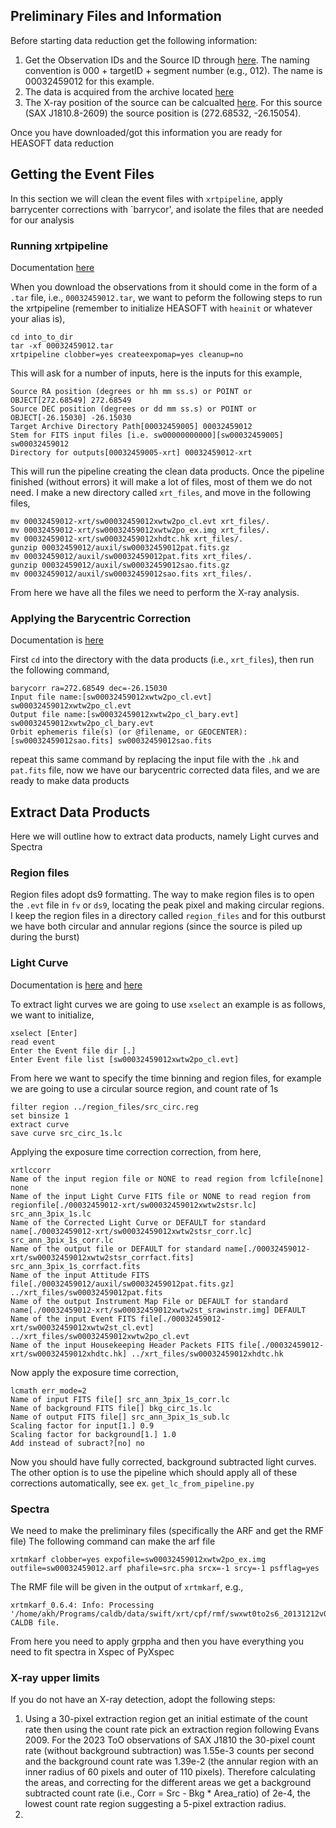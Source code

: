 ## Preliminary Files and Information 

Before starting data reduction get the following information:
1. Get the Observation IDs and the Source ID through [here](https://www.swift.psu.edu/operations/obsSchedule.php). The naming convention is 000 + targetID + segment number (e.g., 012). The name is 00032459012 for this example.
2. The data is acquired from the archive located [here](https://www.swift.ac.uk/swift_portal/)
3. The X-ray position of the source can be calcualted [here](https://www.swift.ac.uk/user_objects/). For this source (SAX J1810.8-2609) the source position is (272.68532, -26.15054).

Once you have downloaded/got this information you are ready for HEASOFT data reduction

## Getting the Event Files

In this section we will clean the event files with `xrtpipeline`, apply barrycenter corrections with `barrycor', and isolate the files that are needed for our analysis

### Running xrtpipeline

Documentation [here](https://www.swift.ac.uk/analysis/xrt/xrtpipeline.php)

When you download the observations from it should come in the form of a `.tar` file, i.e., `00032459012.tar`, we want to peform the following steps to run the xrtpipeline (remember to initialize HEASOFT with `heainit` or whatever your alias is),
```
cd into_to_dir
tar -xf 00032459012.tar
xrtpipeline clobber=yes createexpomap=yes cleanup=no
```
This will ask for a number of inputs, here is the inputs for this example,
```
Source RA position (degrees or hh mm ss.s) or POINT or OBJECT[272.68549] 272.68549
Source DEC position (degrees or dd mm ss.s) or POINT or OBJECT[-26.15030] -26.15030
Target Archive Directory Path[00032459005] 00032459012
Stem for FITS input files [i.e. sw00000000000][sw00032459005] sw00032459012
Directory for outputs[00032459005-xrt] 00032459012-xrt
```
This will run the pipeline creating the clean data products. Once the pipeline finished (without errors) it will make a lot of files, most of them we do not need. I make a new directory called `xrt_files`, and move in the following files, 
```
mv 00032459012-xrt/sw00032459012xwtw2po_cl.evt xrt_files/.
mv 00032459012-xrt/sw00032459012xwtw2po_ex.img xrt_files/.
mv 00032459012-xrt/sw00032459012xhdtc.hk xrt_files/.
gunzip 00032459012/auxil/sw00032459012pat.fits.gz
mv 00032459012/auxil/sw00032459012pat.fits xrt_files/.
gunzip 00032459012/auxil/sw00032459012sao.fits.gz
mv 00032459012/auxil/sw00032459012sao.fits xrt_files/.
```
From here we have all the files we need to perform the X-ray analysis.

### Applying the Barycentric Correction

Documentation is [here](https://www.swift.ac.uk/analysis/xrt/barycorr.php)

First `cd` into the directory with the data products (i.e., `xrt_files`), then run the following command,
```
barycorr ra=272.68549 dec=-26.15030
Input file name:[sw00032459012xwtw2po_cl.evt] sw00032459012xwtw2po_cl.evt 
Output file name:[sw00032459012xwtw2po_cl_bary.evt] sw00032459012xwtw2po_cl_bary.evt 
Orbit ephemeris file(s) (or @filename, or GEOCENTER):[sw00032459012sao.fits] sw00032459012sao.fits
```
repeat this same command by replacing the input file with the `.hk` and `pat.fits` file, now we have our barycentric corrected data files, and we are ready to make data products 

## Extract Data Products
Here we will outline how to extract data products, namely Light curves and Spectra

### Region files
Region files adopt ds9 formatting. The way to make region files is to open the `.evt` file in `fv` or `ds9`, locating the peak pixel and making circular regions. I keep the region files in a directory called `region_files` and for this outburst we have both circular and annular regions (since the source is piled up during the burst)

### Light Curve

Documentation is [here](https://www.swift.ac.uk/analysis/xrt/timing.php) and [here](https://www.swift.ac.uk/analysis/xrt/lccorr.php)

To extract light curves we are going to use `xselect` an example is as follows, we want to initialize, 
```
xselect [Enter]
read event
Enter the Event file dir [.]
Enter Event file list [sw00032459012xwtw2po_cl.evt]
```

From here we want to specify the time binning and region files, for example we are going to use a circular source region, and count rate of 1s
```
filter region ../region_files/src_circ.reg
set binsize 1
extract curve
save curve src_circ_1s.lc 
```

Applying the exposure time correction correction, from here,
```
xrtlccorr
Name of the input region file or NONE to read region from lcfile[none] none
Name of the input Light Curve FITS file or NONE to read region from regionfile[./00032459012-xrt/sw00032459012xwtw2stsr.lc] src_ann_3pix_1s.lc 
Name of the Corrected Light Curve or DEFAULT for standard name[./00032459012-xrt/sw00032459012xwtw2stsr_corr.lc] src_ann_3pix_1s_corr.lc 
Name of the output file or DEFAULT for standard name[./00032459012-xrt/sw00032459012xwtw2stsr_corrfact.fits] src_ann_3pix_1s_corrfact.fits    
Name of the input Attitude FITS file[./00032459012/auxil/sw00032459012pat.fits.gz] ../xrt_files/sw00032459012pat.fits 
Name of the output Instrument Map File or DEFAULT for standard name[./00032459012-xrt/sw00032459012xwtw2st_srawinstr.img] DEFAULT
Name of the input Event FITS file[./00032459012-xrt/sw00032459012xwtw2st_cl.evt] ../xrt_files/sw00032459012xwtw2po_cl.evt
Name of the input Housekeeping Header Packets FITS file[./00032459012-xrt/sw00032459012xhdtc.hk] ../xrt_files/sw00032459012xhdtc.hk 
```

Now apply the exposure time correction, 
```
lcmath err_mode=2
Name of input FITS file[] src_ann_3pix_1s_corr.lc 
Name of background FITS file[] bkg_circ_1s.lc 
Name of output FITS file[] src_ann_3pix_1s_sub.lc 
Scaling factor for input[1.] 0.9
Scaling factor for background[1.] 1.0
Add instead of subract?[no] no
```

Now you should have fully corrected, background subtracted light curves. The other option is to use the pipeline which should apply all of these corrections automatically, see ex. `get_lc_from_pipeline.py`

### Spectra
We need to make the preliminary files (specifically the ARF and get the RMF file) 
The following command can make the arf file
```
xrtmkarf clobber=yes expofile=sw00032459012xwtw2po_ex.img outfile=sw00032459012.arf phafile=src.pha srcx=-1 srcy=-1 psfflag=yes
```
The RMF file will be given in the output of  `xrtmkarf`, e.g., 
```
xrtmkarf_0.6.4: Info: Processing '/home/akh/Programs/caldb/data/swift/xrt/cpf/rmf/swxwt0to2s6_20131212v015.rmf' CALDB file.
```
From here you need to apply grppha and then you have everything you need to fit spectra in Xspec of PyXspec

### X-ray upper limits
If you do not have an X-ray detection, adopt the following steps:

1. Using a 30-pixel extraction region get an initial estimate of the count rate then using the count rate pick an extraction region following Evans 2009. For the 2023 ToO observations of SAX J1810 the 30-pixel count rate (without background subtraction) was 1.55e-3 counts per second and the background count rate was 1.39e-2 (the annular region with an inner radius of 60 pixels and outer of 110 pixels). Therefore calculating the areas, and correcting for the different areas we get a background subtracted count rate (i.e., Corr = Src - Bkg * Area_ratio) of 2e-4, the lowest count rate region suggesting a 5-pixel extraction radius. 
2. 



